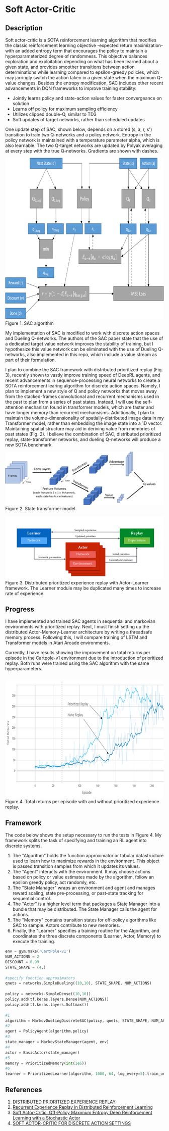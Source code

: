 
# Soft Actor-Critic

## Description
Soft actor-critic is a SOTA reinforcement learning algorithm that modifies the classic reinforcement learning objective -expected return maximization- with an added entropy term that encourages the policy to maintain a hyperparameterized degree of randomness. This objective balances exploration and exploitation depending on what has been learned about a given state, and provides smoother transitions between action determinations while learning compared to epsilon-greedy policies, which may jarringly switch the action taken in a given state when the maximum Q-value changes. Besides the entropy modification, SAC includes other recent advancements in DQN frameworks to improve training stability:

* Jointly learns policy and state-action values for faster convergeance on solution
* Learns off policy for maximum sampling efficiency
* Utilizes clipped double-Q, similar to TD3
* Soft updates of target networks, rather than scheduled updates

One update step of SAC, shown below, depends on a stored (s, a, r, s') transition to train two Q-networks and a policy network. Entropy in the policy network is maintained with a temperature parameter alpha, which is also learnable. The two Q-target networks are updated by Polyak averaging at every step with the true Q-networks. Gradients are shown with dashes.

<img src='readme_materials/sac_diagram.png' height="512">
<br>Figure 1. SAC algorithm

My implementation of SAC is modified to work with discrete action spaces and Dueling Q-networks. The authors of the SAC paper state that the use of a dedicated target value network improves the stability of training, but I hypothesize this value network can be eliminated with the use of Dueling Q-networks, also implemented in this repo, which include a value stream as part of their formulation. 

I plan to combine the SAC framework with distributed prioritized replay (Fig. 3), recently shown to vastly improve training speed of DeepRL agents, and recent advancements in sequence-processing neural networks to create a SOTA reinforcement learing algorithm for discrete action spaces. Namely, I plan to implement a new style of Q and policy networks that moves away from the stacked-frames convolutional and recurrent mechanisms used in the past to plan from a series of past states. Instead, I will use the self-attention mechanism found in transformer models, which are faster and have longer memory than recurrent mechansisms. Additionally, I plan to maintain the volume-dimensionality of spatially-distributed image data in my Transformer model, rather than embedding the image state into a 1D vector. Maintaining spatial structure may aid in deriving value from memories of past states (Fig. 2). I believe the combination of SAC, distributed prioritized replay, state-transformer networks, and dueling Q-networks will produce a new SOTA benchmark.

<img src="readme_materials/state_transformer.png">
<br>Figure 2. State transformer model.<br><br>

<img src="readme_materials/actor-learner.png">
<br>Figure 3. Distributed prioritized experience replay with Actor-Learner framework. The Learner module may be duplicated many times to increase rate of experience.

## Progress

I have implemented and trained SAC agents in sequential and markovian environments with prioritized replay. Next, I must finish setting up the distributed Actor-Memory-Learner architecture by writing a threadsafe memory process. Following this, I will compare training of LSTM and Transformer models in Atari Arcade environments.

Currently, I have results showing the improvement on total returns per episode in the Cartpole-v1 environment due to the introduction of prioritized replay. Both runs were trained using the SAC algorithm with the same hyperparameters.

<br>
<img src="readme_materials/prioritized_replay_effects.png" alt="Prioritized vs Niave Replay" height="370">
<br>Figure 4. Total returns per episode with and without prioritized experience replay.


## Framework

The code below shows the setup necessary to run the tests in Figure 4. My framework splits the task of specifying and training an RL agent into discrete systems. 
1.   The "Algorithm" holds the function approximator or tabular datastructure used to learn how to maximize rewards in the environment. This object is passed transition samples from which it updates its values.
2.   The "Agent" interacts with the environment. It may choose actions based on policy or value estimates made by the algorithm, follow an epsilon greedy policy, act randomly, etc.
3.   The "State Manager" wraps an environment and agent and manages reward scaling, state pre-processing, or past-state tracking for sequential control. 
4.   The "Actor" is a higher level term that packages a State Manager into a bundle that may be distributed. The State Manager calls the agent for actions.
5.   The "Memory" contains transition states for off-policy algorithms like SAC to sample. Actors contribute to new memories.
6.   Finally, the "Learner" specifies a training routine for the Algorithm, and coordinates the three discrete components (Learner, Actor, Memory) to execute the training.

```python
env = gym.make('CartPole-v1')
NUM_ACTIONS = 2
DISCOUNT = 0.99
STATE_SHAPE = (4,)

#specify function approximators
qnets = networks.SimpleDueling((10,10), STATE_SHAPE, NUM_ACTIONS)

policy = networks.SimpleDense((10,10))
policy.add(tf.keras.layers.Dense(NUM_ACTIONS))
policy.add(tf.keras.layers.Softmax())

#1
algorithm = MarkovDuelingDiscreteSAC(policy, qnets, STATE_SHAPE, NUM_ACTIONS, 0.99)
#2
agent = PolicyAgent(algorithm.policy)
#3
state_manager = MarkovStateManager(agent, env)
#4
actor = BasicActor(state_manager)
#5
memory = PrioritizedMemory(int(1e6))
#6
learner = PrioritizedLearner(algorithm, 1000, 64, log_every=5).train_undistributed(actor, memory)
```
## References

1. <a href="https://openreview.net/pdf?id=H1Dy---0Z">DISTRIBUTED PRIORITIZED EXPERIENCE REPLAY</a>
2. <a href="https://openreview.net/forum?id=r1lyTjAqYX">Recurrent Experience Replay in Distributed Reinforcement Learning</a>
3. <a href="https://arxiv.org/abs/1801.01290">Soft Actor-Critic: Off-Policy Maximum Entropy Deep Reinforcement Learning with a Stochastic Actor</a>
4. <a href="https://arxiv.org/pdf/1910.07207.pdf">SOFT ACTOR-CRITIC FOR DISCRETE ACTION SETTINGS</a>